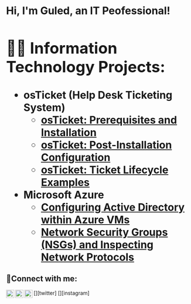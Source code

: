 <h1>Hi, I'm Guled, an IT Peofessional! <a https://www.linkedin.com/in/guled-dualeh-a67325254/>

<h2>👨‍💻 Information Technology Projects:</h2>

- <b>osTicket (Help Desk Ticketing System)</b>
  - [osTicket: Prerequisites and Installation](https://github.com/Guled26/osticket-prereqs)
  - [osTicket: Post-Installation Configuration](https://github.com/Guled26/post-install-config)
  - [osTicket: Ticket Lifecycle Examples](https://github.com/Guled26/ticket-lifecycle)
- <b>Microsoft Azure</b>
  - [Configuring Active Directory within Azure VMs](https://github.com/Guled26/configure-ad)
  - [Network Security Groups (NSGs) and Inspecting Network Protocols](https://github.com/Guled26/azure-network-protocols)

<h2>🤳Connect with me:</h2>

[<img align="left" alt="Josh | Twitter" width="22px" src="https://cdn.jsdelivr.net/npm/simple-icons@v3/icons/twitter.svg" />][twitter]
[<img align="left" alt="Josh | LinkedIn" width="22px" src="https://cdn.jsdelivr.net/npm/simple-icons@v3/icons/linkedin.svg" />][linkedin]
[<img align="left" alt="Josh | Instagram" width="22px" src="https://cdn.jsdelivr.net/npm/simple-icons@v3/icons/instagram.svg" />][instagram]

[linkedin]: https://www.linkedin.com/in/guled-dualeh-a67325254/
